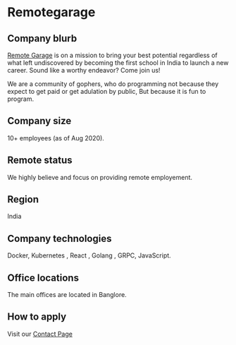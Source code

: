 # Remotegarage

## Company blurb

[Remote Garage](http://www.remotegarage.club/) is on a mission to bring your best potential regardless of what left undiscovered by becoming the first school in India to launch a new career. Sound like a worthy endeavor? Come join us!

We are a community of gophers, who do programming not because they expect to get paid or get adulation by public, But because it is fun to program.

## Company size

10+ employees (as of Aug 2020).

## Remote status

We highly believe and focus on providing remote employement.

## Region

India

## Company technologies

Docker, Kubernetes , React , Golang , GRPC, JavaScript.

## Office locations

The main offices are located in Banglore.

## How to apply

Visit our [Contact Page](https://angel.co/company/remotegarage)
